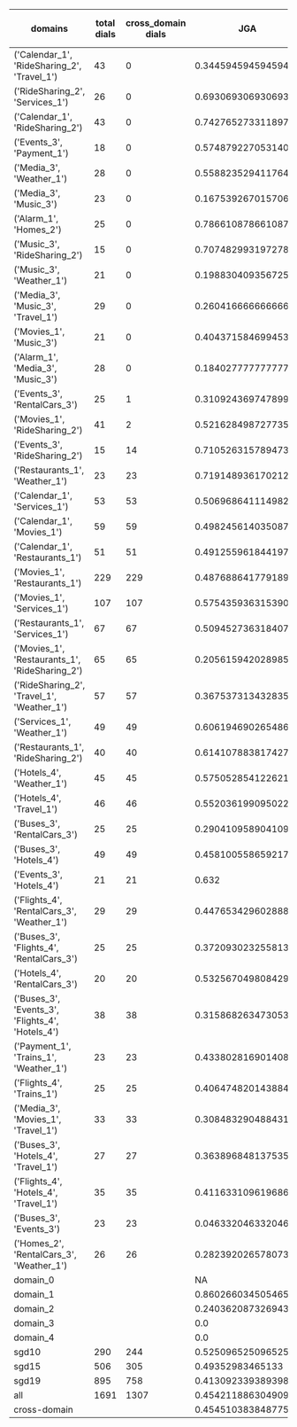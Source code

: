 | domains                                          |   total dials |   cross_domain dials | JGA                 | RSA                 | TA                  | CDTA                 |   total turns |   cross-domain turns |
|--------------------------------------------------|---------------|----------------------|---------------------|---------------------|---------------------|----------------------|---------------|----------------------|
| ('Calendar_1', 'RideSharing_2', 'Travel_1')      |            43 |                    0 | 0.34459459459459457 | 0.7195653817082396  | 0.7094594594594594  | NA                   |           444 |                    0 |
| ('RideSharing_2', 'Services_1')                  |            26 |                    0 | 0.693069306930693   | 0.9303138902619873  | 0.8448844884488449  | NA                   |           303 |                    0 |
| ('Calendar_1', 'RideSharing_2')                  |            43 |                    0 | 0.7427652733118971  | 0.8803717627401844  | 0.797427652733119   | NA                   |           311 |                    0 |
| ('Events_3', 'Payment_1')                        |            18 |                    0 | 0.5748792270531401  | 0.8475552364999601  | 0.8164251207729468  | NA                   |           207 |                    0 |
| ('Media_3', 'Weather_1')                         |            28 |                    0 | 0.5588235294117647  | 0.8337696335078534  | 0.8480392156862745  | NA                   |           204 |                    0 |
| ('Media_3', 'Music_3')                           |            23 |                    0 | 0.16753926701570682 | 0.45418994413407854 | 0.47643979057591623 | NA                   |           191 |                    0 |
| ('Alarm_1', 'Homes_2')                           |            25 |                    0 | 0.7866108786610879  | 0.9441381230854914  | 0.8493723849372385  | NA                   |           239 |                    0 |
| ('Music_3', 'RideSharing_2')                     |            15 |                    0 | 0.7074829931972789  | 0.9057159743329957  | 0.8571428571428571  | NA                   |           147 |                    0 |
| ('Music_3', 'Weather_1')                         |            21 |                    0 | 0.19883040935672514 | 0.6099448315911729  | 0.5906432748538012  | NA                   |           171 |                    0 |
| ('Media_3', 'Music_3', 'Travel_1')               |            29 |                    0 | 0.2604166666666667  | 0.5619150452937921  | 0.5729166666666666  | NA                   |           384 |                    0 |
| ('Movies_1', 'Music_3')                          |            21 |                    0 | 0.40437158469945356 | 0.6844462689290279  | 0.6174863387978142  | NA                   |           183 |                    0 |
| ('Alarm_1', 'Media_3', 'Music_3')                |            28 |                    0 | 0.1840277777777778  | 0.4378065031982944  | 0.40625             | NA                   |           288 |                    0 |
| ('Events_3', 'RentalCars_3')                     |            25 |                    1 | 0.31092436974789917 | 0.7544439139292075  | 0.5910364145658263  | 0.0                  |           357 |                    1 |
| ('Movies_1', 'RideSharing_2')                    |            41 |                    2 | 0.5216284987277354  | 0.8466283417896311  | 0.712468193384224   | 0.0                  |           393 |                    2 |
| ('Events_3', 'RideSharing_2')                    |            15 |                   14 | 0.7105263157894737  | 0.9265184082892416  | 0.8092105263157895  | 0.0                  |           152 |                   14 |
| ('Restaurants_1', 'Weather_1')                   |            23 |                   23 | 0.7191489361702128  | 0.9396096187762852  | 0.8425531914893617  | 0.34615384615384615  |           235 |                   26 |
| ('Calendar_1', 'Services_1')                     |            53 |                   53 | 0.5069686411149826  | 0.8320374731089032  | 0.7752613240418118  | 0.27692307692307694  |           574 |                   65 |
| ('Calendar_1', 'Movies_1')                       |            59 |                   59 | 0.4982456140350877  | 0.7428198991278774  | 0.7035087719298245  | 0.012987012987012988 |           570 |                   77 |
| ('Calendar_1', 'Restaurants_1')                  |            51 |                   51 | 0.4912559618441971  | 0.7871002594487445  | 0.724960254372019   | 0.0                  |           629 |                   72 |
| ('Movies_1', 'Restaurants_1')                    |           229 |                  229 | 0.48768864177918986 | 0.8134513480024979  | 0.6675933280381255  | 0.16721311475409836  |          2518 |                  305 |
| ('Movies_1', 'Services_1')                       |           107 |                  107 | 0.5754359363153905  | 0.8418986661633725  | 0.6990144048521607  | 0.17757009345794392  |          1319 |                  214 |
| ('Restaurants_1', 'Services_1')                  |            67 |                   67 | 0.5094527363184079  | 0.8793956843339562  | 0.7104477611940299  | 0.16911764705882354  |          1005 |                  136 |
| ('Movies_1', 'Restaurants_1', 'RideSharing_2')   |            65 |                   65 | 0.2056159420289855  | 0.5316242703733357  | 0.45652173913043476 | 0.045454545454545456 |          1104 |                  198 |
| ('RideSharing_2', 'Travel_1', 'Weather_1')       |            57 |                   57 | 0.3675373134328358  | 0.7469089786452228  | 0.6921641791044776  | 0.631578947368421    |           536 |                   57 |
| ('Services_1', 'Weather_1')                      |            49 |                   49 | 0.6061946902654868  | 0.8771797451374929  | 0.7345132743362832  | 0.30526315789473685  |           452 |                   95 |
| ('Restaurants_1', 'RideSharing_2')               |            40 |                   40 | 0.6141078838174274  | 0.913408484475295   | 0.7738589211618258  | 0.0                  |           482 |                   40 |
| ('Hotels_4', 'Weather_1')                        |            45 |                   45 | 0.5750528541226215  | 0.8885602678571438  | 0.7399577167019028  | 0.24                 |           473 |                   50 |
| ('Hotels_4', 'Travel_1')                         |            46 |                   46 | 0.5520361990950227  | 0.8659926330978961  | 0.8099547511312217  | 0.574468085106383    |           442 |                   47 |
| ('Buses_3', 'RentalCars_3')                      |            25 |                   25 | 0.29041095890410956 | 0.7958532182328217  | 0.547945205479452   | 0.32558139534883723  |           365 |                   43 |
| ('Buses_3', 'Hotels_4')                          |            49 |                   49 | 0.4581005586592179  | 0.8583054579125301  | 0.7355679702048417  | 0.05172413793103448  |           537 |                   58 |
| ('Events_3', 'Hotels_4')                         |            21 |                   21 | 0.632               | 0.8298288795124235  | 0.78                | 0.7083333333333334   |           250 |                   24 |
| ('Flights_4', 'RentalCars_3', 'Weather_1')       |            29 |                   29 | 0.44765342960288806 | 0.7155194172657409  | 0.6425992779783394  | 0.38461538461538464  |           277 |                   65 |
| ('Buses_3', 'Flights_4', 'RentalCars_3')         |            25 |                   25 | 0.37209302325581395 | 0.7166859807121415  | 0.5415282392026578  | 0.08620689655172414  |           301 |                   58 |
| ('Hotels_4', 'RentalCars_3')                     |            20 |                   20 | 0.5325670498084292  | 0.8683640656532224  | 0.7394636015325671  | 0.38095238095238093  |           261 |                   21 |
| ('Buses_3', 'Events_3', 'Flights_4', 'Hotels_4') |            38 |                   38 | 0.3158682634730539  | 0.6215535493455242  | 0.5568862275449101  | 0.18064516129032257  |           668 |                  155 |
| ('Payment_1', 'Trains_1', 'Weather_1')           |            23 |                   23 | 0.43380281690140843 | 0.762571747249166   | 0.6704225352112676  | 0.1111111111111111   |           355 |                   27 |
| ('Flights_4', 'Trains_1')                        |            25 |                   25 | 0.4064748201438849  | 0.8338340810250923  | 0.7122302158273381  | 0.0                  |           278 |                   25 |
| ('Media_3', 'Movies_1', 'Travel_1')              |            33 |                   33 | 0.30848329048843187 | 0.654389291451287   | 0.6786632390745502  | 0.4594594594594595   |           389 |                   37 |
| ('Buses_3', 'Hotels_4', 'Travel_1')              |            27 |                   27 | 0.3638968481375358  | 0.8178474386063664  | 0.6962750716332379  | 0.1896551724137931   |           349 |                   58 |
| ('Flights_4', 'Hotels_4', 'Travel_1')            |            35 |                   35 | 0.4116331096196868  | 0.7554204281353332  | 0.5928411633109619  | 0.17721518987341772  |           447 |                   79 |
| ('Buses_3', 'Events_3')                          |            23 |                   23 | 0.04633204633204633 | 0.6893341006436237  | 0.5791505791505791  | 0.0                  |           259 |                   25 |
| ('Homes_2', 'RentalCars_3', 'Weather_1')         |            26 |                   26 | 0.2823920265780731  | 0.6968477633477624  | 0.5780730897009967  | 0.4166666666666667   |           301 |                   36 |
| domain_0                                         |               |                      | NA                  | NA                  | NA                  | NA                   |             0 |                    0 |
| domain_1                                         |               |                      | 0.8602660345054656  | 0.9386195851701663  | 0.9093902278414329  | NA                   |          7593 |                    0 |
| domain_2                                         |               |                      | 0.24036208732694356 | 0.7345590738649735  | 0.5358892438764643  | 0.21753986332574032  |          9390 |                 1756 |
| domain_3                                         |               |                      | 0.0                 | 0.5067106999260965  | 0.49928808732795443 | 0.10380622837370242  |          2107 |                  289 |
| domain_4                                         |               |                      | 0.0                 | 0.32897267941698166 | 0.34615384615384615 | 0.015384615384615385 |           260 |                   65 |
| sgd10                                            |           290 |                  244 | 0.525096525096525   | 0.8339731268892633  | 0.732947232947233   | 0.29394812680115273  |          3108 |                  347 |
| sgd15                                            |           506 |                  305 | 0.49352983465133    | 0.8044642026100897  | 0.7255571531272466  | 0.2097560975609756   |          5564 |                  410 |
| sgd19                                            |           895 |                  758 | 0.41309233938939877 | 0.7471074081111411  | 0.6334519572953736  | 0.1662971175166297   |         10678 |                 1353 |
| all                                              |          1691 |                 1307 | 0.45421188630490955 | 0.777477173659647   | 0.6759173126614987  | 0.1957345971563981   |         19350 |                 2110 |
| cross-domain                                     |               |                      | 0.4545103838487752  | 0.7858858396686221  | 0.6731177264836365  | 0.1957345971563981   |         15553 |                 2110 |
